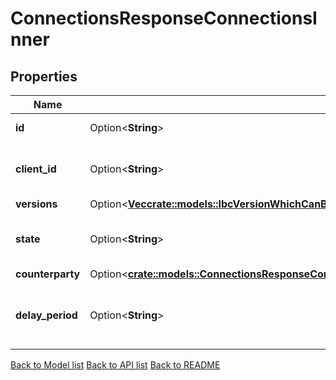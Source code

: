 # ConnectionsResponseConnectionsInner

## Properties

| Name             | Type                                                                                                                                                                                                                                                                            | Description                                   | Notes                                           |
| ---------------- | ------------------------------------------------------------------------------------------------------------------------------------------------------------------------------------------------------------------------------------------------------------------------------- | --------------------------------------------- | ----------------------------------------------- |
| **id**           | Option<**String**>                                                                                                                                                                                                                                                              | connection identifier.                        | [optional]                                      |
| **client_id**    | Option<**String**>                                                                                                                                                                                                                                                              | client associated with this connection.       | [optional]                                      |
| **versions**     | Option<[**Vec<crate::models::IbcVersionWhichCanBeUtilisedToDetermineEncodingsOrProtocolsForChannelsOrPacketsUtilisingThisConnectionInner>**](IBC_version_which_can_be_utilised_to_determine_encodings_or_protocols_for_channels_or_packets_utilising_this_connection_inner.md)> |                                               | [optional]                                      |
| **state**        | Option<**String**>                                                                                                                                                                                                                                                              | current state of the connection end.          | [optional][default to UninitializedUnspecified] |
| **counterparty** | Option<[**crate::models::ConnectionsResponseConnectionsInnerCounterparty**](Connections_response_connections_inner_counterparty.md)>                                                                                                                                        |                                               | [optional]                                      |
| **delay_period** | Option<**String**>                                                                                                                                                                                                                                                              | delay period associated with this connection. | [optional]                                      |

[Back to Model list](../README.md#documentation-for-models) [Back to API list](../README.md#documentation-for-api-endpoints) [Back to README](../README.md)
